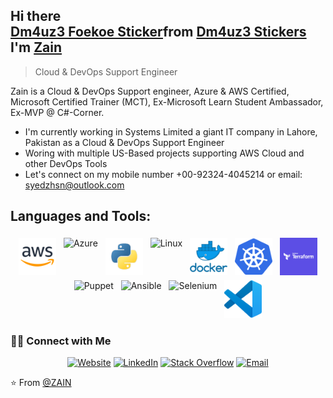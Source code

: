 ## Hi there <div class="tenor-gif-embed" data-postid="21042302" data-share-method="host" data-aspect-ratio="1" data-width="100%"><a href="https://tenor.com/view/dm4uz3-foekoe-foekoe-gaming-the-greenscreen-room-emoji-gif-21042302">Dm4uz3 Foekoe Sticker</a>from <a href="https://tenor.com/search/dm4uz3-stickers">Dm4uz3 Stickers</a></div> <script type="text/javascript" async src="https://tenor.com/embed.js"></script> I'm [Zain](https://zainulhassan.net)
> Cloud & DevOps Support Engineer

Zain is a Cloud & DevOps Support engineer, Azure & AWS Certified, Microsoft Certified Trainer (MCT), Ex-Microsoft Learn Student Ambassador, Ex-MVP @ C#-Corner. 

- I'm currently working in Systems Limited a giant IT company in Lahore, Pakistan as a Cloud & DevOps Support Engineer
- Woring with multiple US-Based projects supporting AWS Cloud and other DevOps Tools
- Let's connect on my mobile number +00-92324-4045214 or email: syedzhsn@outlook.com

## Languages and Tools:
<p align="center">
<img src="https://raw.githubusercontent.com/github/explore/80688e429a7d4ef2fca1e82350fe8e3517d3494d/topics/aws/aws.png" alt="AWS" height="60" style="vertical-align:top; margin:4px">
 <img src="https://upload.wikimedia.org/wikipedia/commons/thumb/f/fa/Microsoft_Azure.svg/220px-Microsoft_Azure.svg.png" alt="Azure" height="60" style="vertical-align:top; margin:4px">
<img src="https://raw.githubusercontent.com/github/explore/80688e429a7d4ef2fca1e82350fe8e3517d3494d/topics/python/python.png" alt="Python" height="60" style="vertical-align:top; margin:4px">
 <img src="https://upload.wikimedia.org/wikipedia/commons/d/dd/Linux_logo.jpg?20090908114920" alt="Linux" height="60" style="vertical-align:top; margin:4px">
<img src="https://raw.githubusercontent.com/github/explore/80688e429a7d4ef2fca1e82350fe8e3517d3494d/topics/docker/docker.png" alt="Docker" height="60" style="vertical-align:top; margin:4px">
<img src="https://raw.githubusercontent.com/github/explore/80688e429a7d4ef2fca1e82350fe8e3517d3494d/topics/kubernetes/kubernetes.png" alt="Kubernetes" height="60" style="vertical-align:top; margin:4px">
 <img src="https://raw.githubusercontent.com/github/explore/80688e429a7d4ef2fca1e82350fe8e3517d3494d/topics/terraform/terraform.png" alt="Terraform" height="60" style="vertical-align:top; margin:4px">
 <img src="https://avatars.githubusercontent.com/u/234268?s=200&v=4" alt="Puppet" height="60" style="vertical-align:top; margin:4px">
  <img src="https://avatars.githubusercontent.com/u/1507452?s=200&v=4" alt="Ansible" height="60" style="vertical-align:top; margin:4px">
   
 <img src="https://camo.githubusercontent.com/4b95df4d6ca7a01afc25d27159804dc5a7d0df41d8131aaf50c9f84847dfda21/68747470733a2f2f73656c656e69756d2e6465762f696d616765732f73656c656e69756d5f6c6f676f5f7371756172655f677265656e2e706e67" alt="Selenium" height="60" style="vertical-align:top; margin:4px">
<img src="https://raw.githubusercontent.com/github/explore/80688e429a7d4ef2fca1e82350fe8e3517d3494d/topics/visual-studio-code/visual-studio-code.png" alt="VS Code" height="60" style="vertical-align:top; margin:4px">
</p>

<h3> 🤝🏻 Connect with Me </h3>

<p align="center">
<a href="https://zainulhassan.net" target="_blank"><img alt="Website" src="https://img.shields.io/badge/Website-www.zainulhassan.net-blue?style=flat&logo=google-chrome"></a>
<a href="https://www.linkedin.com/in/zain~ul~hassan/" target="_blank"><img alt="LinkedIn" src="https://img.shields.io/badge/LinkedIn-@zain~ul~hassan-blue?style=flat&logo=linkedin"></a>
<a href="https://twitter.com/ZainUlHassan_" target="_blank"><img alt="Stack Overflow" src="https://img.shields.io/twitter/follow/ZainUlHassan_?style=social"></a>
<a href="mailto:syedzhsn@outlook.com"><img alt="Email" src="https://img.shields.io/badge/Email-syedzhsn@outlook.com-blue?style=flat&logo=gmail"></a>
</p>


⭐️ From [@ZAIN](https://github.com/syed-zain-ul-hassan)
